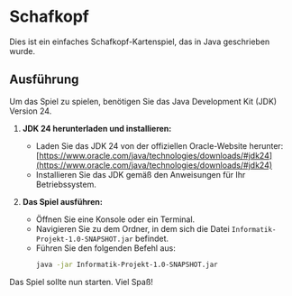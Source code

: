 # Schafkopf

Dies ist ein einfaches Schafkopf-Kartenspiel, das in Java geschrieben wurde.

## Ausführung

Um das Spiel zu spielen, benötigen Sie das Java Development Kit (JDK) Version 24.

1.  **JDK 24 herunterladen und installieren:**
    *   Laden Sie das JDK 24 von der offiziellen Oracle-Website herunter: [https://www.oracle.com/java/technologies/downloads/#jdk24](https://www.oracle.com/java/technologies/downloads/#jdk24)
    *   Installieren Sie das JDK gemäß den Anweisungen für Ihr Betriebssystem.

2.  **Das Spiel ausführen:**
    *   Öffnen Sie eine Konsole oder ein Terminal.
    *   Navigieren Sie zu dem Ordner, in dem sich die Datei `Informatik-Projekt-1.0-SNAPSHOT.jar` befindet.
    *   Führen Sie den folgenden Befehl aus:
        ```bash
        java -jar Informatik-Projekt-1.0-SNAPSHOT.jar
        ```

Das Spiel sollte nun starten. Viel Spaß!